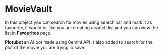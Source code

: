 # MovieVault

In this project you can search for movies using search bar and mark it as favourite, it would be like you are creating a watch list and you can view the list in **Favourites** page. 

**Plotubot** an AI bot made using Gemini API is also added to search for the plot of the movie you are trying to save.
